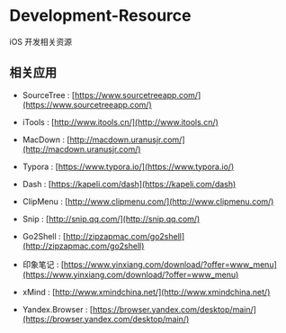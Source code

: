 # Development-Resource
iOS 开发相关资源


## 相关应用

 - SourceTree : [https://www.sourcetreeapp.com/](https://www.sourcetreeapp.com/)

- iTools : [http://www.itools.cn/](http://www.itools.cn/)

- MacDown : [http://macdown.uranusjr.com/](http://macdown.uranusjr.com/)

- Typora : [https://www.typora.io/](https://www.typora.io/)

- Dash : [https://kapeli.com/dash](https://kapeli.com/dash)

- ClipMenu : [http://www.clipmenu.com/](http://www.clipmenu.com/)

- Snip : [http://snip.qq.com/](http://snip.qq.com/)

- Go2Shell : [http://zipzapmac.com/go2shell](http://zipzapmac.com/go2shell)

- 印象笔记 : [https://www.yinxiang.com/download/?offer=www_menu](https://www.yinxiang.com/download/?offer=www_menu)

- xMind : [http://www.xmindchina.net/](http://www.xmindchina.net/)

- Yandex.Browser : [https://browser.yandex.com/desktop/main/](https://browser.yandex.com/desktop/main/)